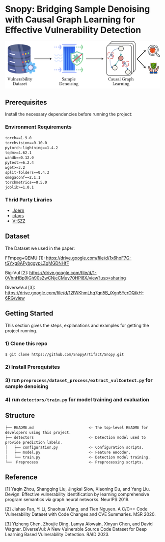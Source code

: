 <a name="JdLRz"></a>
# Snopy: Bridging Sample Denoising with Causal Graph Learning for Effective Vulnerability Detection
<p align="center">
  <img src="Figures/Overview.png" width="700">
</p>

<a name="ScN0I"></a>
## Prerequisites

Install the necessary dependencies before running the project:
<a name="ZRVYs"></a>
### Environment Requirements
```
torch==1.9.0
torchvision==0.10.0
pytorch-lightning==1.4.2
tqdm>=4.62.1
wandb==0.12.0
pytest>=6.2.4
wget>=3.2
split-folders==0.4.3
omegaconf==2.1.1
torchmetrics==0.5.0
joblib>=1.0.1
```
<a name="G2LdD"></a>

### Thrid Party Liraries

- [Joern](https://github.com/joernio/joern)
- [ctags](https://github.com/universal-ctags/ctags)
- [V-SZZ](https://github.com/baolingfeng/V-SZZ)

## Dataset
The Dataset we used in the paper:

FFmpeg+QEMU [1]: https://drive.google.com/file/d/1x6hoF7G-tSYxg8AFybggypLZgMGDNHfF

Big-Vul [2]: https://drive.google.com/file/d/1-0VhnHBp9IGh90s2wCNjeCMuy70HPl8X/view?usp=sharing

DiverseVul [3]: https://drive.google.com/file/d/12IWKhmLhq7qn5B_iXgn5YerOQtkH-6RG/view


## Getting Started

This section gives the steps, explanations and examples for getting the project running.
<a name="R4vZR"></a>
### 1) Clone this repo
`$ git clone https://github.com/SnopyArtifact/Snopy.git`
<a name="HSOG5"></a>
### 2) Install Prerequisites
<a name="QvMQH"></a>
### 3) run `preprocess/dataset_process/extract_vulContext.py` for sample denoising
<a name="gr77a"></a>
### 4) run `detectors/train.py` for model training and evaluation
<a name="gr77a"></a>
## Structure
``` 
├── README.md                         <- The top-level README for developers using this project.
├── detectors                         <- Detection model used to provide prediction labels.
│   ├── configuration.py              <- Configuration scripts.
│   ├── model.py                      <- Feature encoder.
│   └── train.py                      <- Detection model training.
└──  Preprocess                       <- Preprocessing scripts.

```

## Reference

[1] Yaqin Zhou, Shangqing Liu, Jingkai Siow, Xiaoning Du, and Yang Liu. Devign: Effective vulnerability identification by learning comprehensive program semantics via graph neural networks. NeurIPS 2019.

[2] Jiahao Fan, Yi Li, Shaohua Wang, and Tien Nguyen. A C/C++ Code Vulnerability Dataset with Code Changes and CVE Summaries. MSR 2020.

[3] Yizheng Chen, Zhoujie Ding, Lamya Alowain, Xinyun Chen, and David Wagner. DiverseVul: A New Vulnerable Source Code Dataset for Deep Learning Based Vulnerability Detection. RAID 2023.
